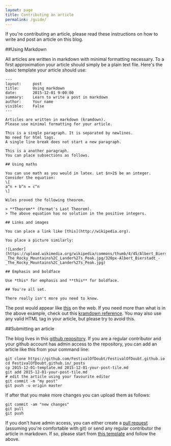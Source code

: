 ```yaml
---
layout: page
title: Contributing an article
permalink: /guide/
---
```


If you're contributing an article, please read these instructions on how to write and post an article on this blog.

##Using Markdown

All articles are written in markdown with minimal formatting necessary. To a first approximation your article should simply be a plain text file. Here's the basic template your article should use:

~~~
---
layout:     post
title:      Using markdown
date:       2015-12-01 9:00:00
summary:    Learn to write a post in markdown
author:     Your name
visible:    False
---

Articles are written in markdown (kramdown). 
Please use minimal formatting for your article.

This is a single paragraph. It is separated by newlines. 
No need for html tags. 
A single line break does not start a new paragraph.

This is a another paragraph. 
You can place subsections as follows.

## Using maths

You can use math as you would in latex. Let $n>2$ be an integer.
Consider the equation:
\[
a^n + b^n = c^n
\]

Wiles proved the following theorem.

> **Theorem** (Fermat's Last Theorem).
> The above equation has no solution in the positive integers.

## Links and images

You can place a link like [this](http://wikipedia.org).

You place a picture similarly:

![Lander](https://upload.wikimedia.org/wikipedia/commons/thumb/4/45/Albert_Bierstadt_-_The_Rocky_Mountains%2C_Lander%27s_Peak.jpg/320px-Albert_Bierstadt_-_The_Rocky_Mountains%2C_Lander%27s_Peak.jpg)

## Emphasis and boldface

Use *this* for emphasis and **this** for boldface.

## You're all set.

There really isn't more you need to know.
~~~

The post would appear like [this](/guide/example/) on the web.
If you need more than what is in the above example, check out this 
[kramdown reference](http://kramdown.gettalong.org/quickref.html). 
You may also use any valid HTML tag in your article, but please try to avoid this.


##Submitting an article

The blog lives in this [github repository](https://github.com/FestivalOfDoubt/FestivalOfDoubt.github.io). If you are a regular contributor and your github account has admin access to the repository, you can add an article like this from your command line:

~~~
git clone https://github.com/FestivalOfDoubt/FestivalOfDoubt.github.io
cd FestivalOfDoubt.github.io/_posts
cp 2015-12-01-template.md 2015-12-01-your-post-tile.md
git add 2015-12-01-your-post-tile.md
# edit the article using your favourite editor
git commit -m "my post"
git push -u origin master
~~~

If after that you make more changes you can upload them as follows:

~~~
git commit -am "new changes"
git pull
git push
~~~

If you don't have admin access, you can either create a [pull request](https://help.github.com/articles/creating-a-pull-request/) (assuming you're comfortable with git) or send any regular contributor the article in markdown. If so, please start from [this template](https://raw.githubusercontent.com/FestivalOfDoubt/FestivalOfDoubt.github.io/master/_posts/2015-12-01-template.md) and follow the above.
